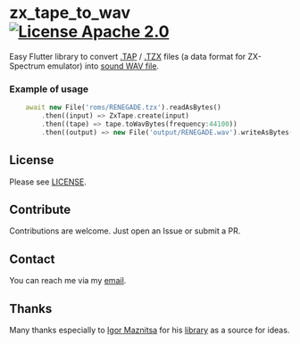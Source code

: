 # zx_tape_to_wav  [![License Apache 2.0](https://img.shields.io/badge/license-Apache%20License%202.0-green.svg)](https://www.apache.org/licenses/LICENSE-2.0)

Easy Flutter library to convert [.TAP](http://fileformats.archiveteam.org/wiki/TAP_(ZX_Spectrum)) / [.TZX](http://fileformats.archiveteam.org/wiki/TZX) files (a data format for ZX-Spectrum emulator) into [sound WAV file](https://en.wikipedia.org/wiki/WAV).

### Example of usage
```dart
    await new File('roms/RENEGADE.tzx').readAsBytes()
        .then((input) => ZxTape.create(input)
        .then((tape) => tape.toWavBytes(frequency:44100))
        .then((output) => new File('output/RENEGADE.wav').writeAsBytes(output)));
```

## License
Please see [LICENSE](LICENSE).

## Contribute
Contributions are welcome. Just open an Issue or submit a PR. 

## Contact
You can reach me via my [email](mailto://semack@gmail.com).

## Thanks
Many thanks especially to [Igor Maznitsa](https://github.com/raydac) for his [library](https://github.com/raydac/zxtap-to-wav) as a source for ideas.



